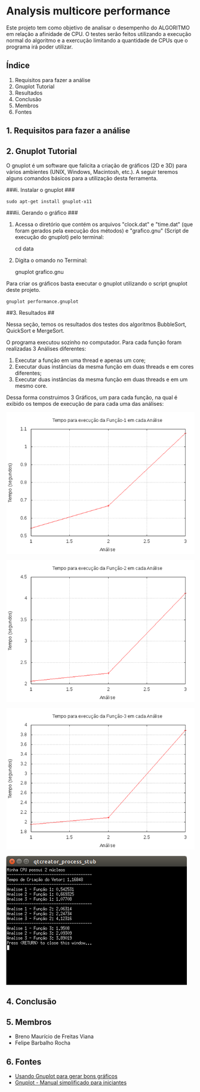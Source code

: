 # Analysis multicore performance #

Este projeto tem como objetivo de analisar o desempenho do ALGORITMO em relação a afinidade de CPU.
O testes serão feitos utilizando a execução normal do algoritmo e a exercução limitando a quantidade de 
CPUs que o programa irá poder utilizar.

## Índice ##

1. Requisitos para fazer a análise
2. Gnuplot Tutorial
3. Resultados
4. Conclusão
5. Membros
6. Fontes

## 1. Requisitos para fazer a análise ##

## 2. Gnuplot Tutorial ##

O gnuplot é um software que falicita a criação de gráficos (2D e 3D) para vários ambientes (UNIX, Windows, Macintosh, etc.). A seguir teremos alguns comandos básicos para a utilização desta ferramenta.

###i. Instalar o gnuplot ###

	sudo apt-get install gnuplot-x11

###ii. Gerando o gráfico ###

1. Acessa o diretório que contém os arquivos "clock.dat" e "time.dat" (que foram gerados pela execução dos métodos) e "grafico.gnu" (Script de execução do gnuplot) pelo terminal:

	cd data

2. Digita o omando no Terminal:

	gnuplot grafico.gnu

Para criar os gráficos basta executar o gnuplot utilizando o script gnuplot deste projeto.

	gnuplot performance.gnuplot

##3. Resultados ##

Nessa seção, temos os resultados dos testes dos algoritmos BubbleSort, QuickSort e MergeSort.

O programa executou sozinho no computador. Para cada função foram realizadas 3 Análises diferentes:
1. Executar a função em uma thread e apenas um core;
2. Executar duas instâncias da mesma função em duas threads e em cores diferentes;
3. Executar duas instâncias da mesma função em duas threads e em um mesmo core.

Dessa forma construimos 3 Gráficos, um para cada função, na qual é exibido os tempos de execução 
de para cada uma das análises:

![f1](MulticorePerformance/dados-coletados/f1.png?raw=true "Análises da Função 1")

![f2](MulticorePerformance/dados-coletados/f2.png?raw=true "Análises da Função 2")

![f3](MulticorePerformance/dados-coletados/f3.png?raw=true "Análises da Função 3")

![log](log.png?raw=true "Log de Eventos")

## 4. Conclusão ##



## 5. Membros ##

* Breno Maurício de Freitas Viana
* Felipe Barbalho Rocha

## 6. Fontes ##

* [Usando Gnuplot para gerar bons gráficos](http://www.dicas-l.com.br/arquivo/usando_gnuplot_para_gerar_bons_graficos.php)
* [Gnuplot - Manual simplificado para iniciantes](http://www.ebah.com.br/content/ABAAAgUS4AF/gnuplot-manual-simplificado-iniciantes?part=1)
